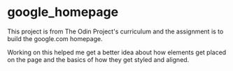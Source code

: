 # google_homepage

This project is from The Odin Project's curriculum and the assignment is to build the google.com homepage.

Working on this helped me get a better idea about how elements get placed on the page and the basics of how they get styled and aligned.
